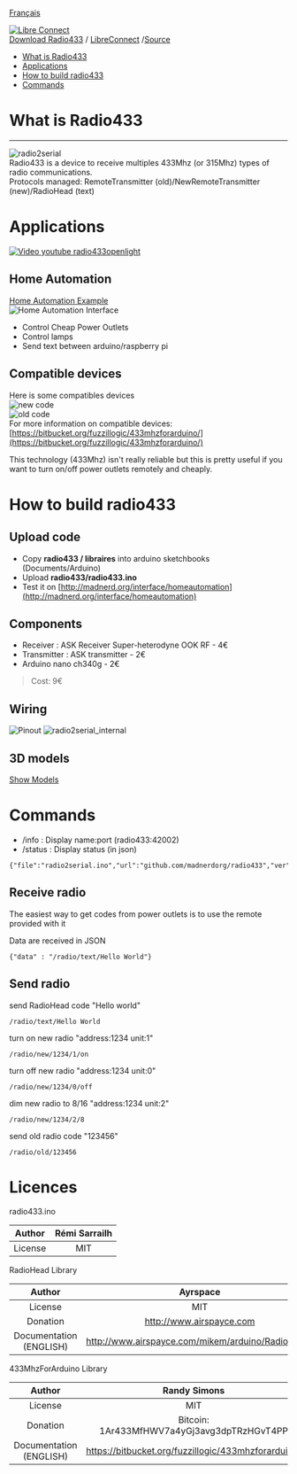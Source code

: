 [Français](https://madnerdorg.github.io/radio433/readme.fr)

[![Libre Connect](https://madnerdorg.github.io/libreconnect/doc/img/libreconnect_devices_banner.png)](https://madnerdorg.github.io/libreconnect/doc/en/devices)   
[Download Radio433](https://github.com/madnerdorg/radio433/archive/master.zip) /  [LibreConnect](https://madnerdorg.github.io/libreconnect/) /[Source](https://github.com/madnerdorg/radio433)

- [What is Radio433](#what-is-radio433)
- [Applications](#applications)
- [How to build radio433](#how-to-build-radio433)
- [Commands](#commands)


# What is Radio433
----
![radio2serial](doc/radio2serial.jpg)        
Radio433 is a device to receive multiples 433Mhz (or 315Mhz) types of radio communications.      
Protocols managed: RemoteTransmitter (old)/NewRemoteTransmitter (new)/RadioHead (text)      

# Applications
[![Video youtube radio433openlight](doc/video_radio433openlight.jpg)](https://www.youtube.com/watch?v=JnwSQTdr2jQ)
## Home Automation
[Home Automation Example](http://madnerd.org/interface/homeautomation)     
![Home Automation Interface](doc/homeauto.jpg)
* Control Cheap Power Outlets 
* Control lamps   
* Send text between arduino/raspberry pi   

## Compatible devices
Here is some compatibles devices    
![new code](doc/new.png)   
![old code](doc/old.png)   
For more information on compatible devices: [https://bitbucket.org/fuzzillogic/433mhzforarduino/](https://bitbucket.org/fuzzillogic/433mhzforarduino/)

This technology (433Mhz) isn't really reliable but this is pretty useful if you want to turn on/off power outlets remotely and cheaply.

# How to build radio433

## Upload code
* Copy **radio433 / libraires** into arduino sketchbooks (Documents/Arduino)    
* Upload **radio433/radio433.ino**   
* Test it on [http://madnerd.org/interface/homeautomation](http://madnerd.org/interface/homeautomation)

## Components
* Receiver : ASK Receiver Super-heterodyne  OOK RF - 4€
* Transmitter : ASK transmitter - 2€
* Arduino nano ch340g - 2€    
> Cost: 9€

## Wiring
![Pinout](doc/schema_radio2serial.png)
![radio2serial_internal](doc/radio2serial_internal.jpg)

## 3D models
[Show Models](https://github.com/madnerdorg/radio433/tree/master/stl)


# Commands
* /info : Display name:port (radio433:42002)  
* /status : Display status (in json)  
```
{"file":"radio2serial.ino","url":"github.com/madnerdorg/radio433","ver":"1.2","pins":"tx:10;rx:2","state":"tx:1;rx:1"}
```
## Receive radio
The easiest way to get codes from power outlets is to use the remote provided with it

Data are received in JSON 
```
{"data" : "/radio/text/Hello World"}
```

## Send radio
send RadioHead code "Hello world"
```
/radio/text/Hello World
```
turn on new radio "address:1234 unit:1" 
```
/radio/new/1234/1/on
```
turn off new radio "address:1234 unit:0"
```
/radio/new/1234/0/off
```
dim new radio to 8/16 "address:1234 unit:2"
```
/radio/new/1234/2/8
```
send old radio code "123456"
```
/radio/old/123456
```

# Licences

radio433.ino      

|Author                 | Rémi Sarrailh                                    |
|:---------------------:|:------------------------------------------------:|
|License                | MIT                                              |

RadioHead Library      

|Author                 | Ayrspace                                         |
|:---------------------:|:------------------------------------------------:|
|License                | MIT                                              |
|Donation               | http://www.airspayce.com                         |
|Documentation (ENGLISH)| http://www.airspayce.com/mikem/arduino/RadioHead/|


433MhzForArduino Library     

|Author                 | Randy Simons                                                |
|:---------------------:|:-----------------------------------------------------------:|
|License                | MIT                                                         |
|Donation               | Bitcoin: 1Ar433MfHWV7a4yGj3avg3dpTRzHGvT4PP                 |
|Documentation (ENGLISH)| https://bitbucket.org/fuzzillogic/433mhzforarduino/|

